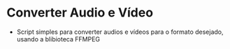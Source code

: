 # Converter Audio e Vídeo

- Script simples para converter audios e vídeos para o formato desejado, usando a blibioteca FFMPEG
